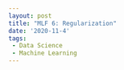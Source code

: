 ```yaml
---
layout: post
title: "MLF 6: Regularization"
date: '2020-11-4'
tags:
 - Data Science
 - Machine Learning
---
```

